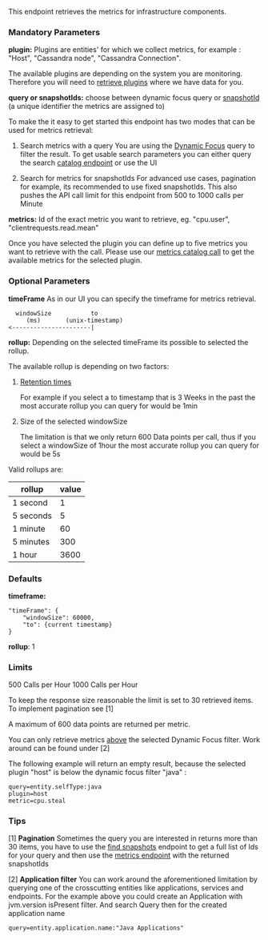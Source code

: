 This endpoint retrieves the metrics for infrastructure components.

### Mandatory Parameters
**plugin:** Plugins are entities' for which we collect metrics, for example : "Host", "Cassandra node", "Cassandra Connection".

The available plugins are depending on the system you are monitoring. Therefore you will need to [retrieve plugins](#operation/getPlugins) where we have data for you.

**query or snapshotIds:** choose between dynamic focus query or [snapshotId](#operation/getSnapshots) (a unique identifier the metrics are assigned to)

To make the it easy to get started this endpoint has two modes that can be used for metrics retrieval:
1. Search metrics with a query
  You are using the [Dynamic Focus](https://docs.instana.io/core_concepts/dynamic_focus/) query to filter the result.
  To get usable search parameters you can either query the search [catalog endpoint](#operation/getSearchFields) or use the UI

1. Search for metrics for snapshotIds
  For advanced use cases, pagination for example, its recommended to use fixed snapshotIds. This also pushes the API call limit for this endpoint from 500 to 1000 calls per Minute

**metrics:** Id of the exact metric you want to retrieve, eg. "cpu.user", "clientrequests.read.mean"

Once you have selected the plugin you can define up to five metrics you want to retrieve with the call.
Please use our [metrics catalog call](#operation/getMetricsByPlugin) to get the available metrics for the selected plugin.

### Optional Parameters
**timeFrame** As in our UI you can specify the timeframe for metrics retrieval.
```
  windowSize           to
     (ms)       (unix-timestamp)
<----------------------|
```

**rollup:** Depending on the selected timeFrame its possible to selected the rollup.

The available rollup is depending on two factors:
1. [Retention times](https://docs.instana.io/core_concepts/data_collection/#data-retention)

	For example if you select a to timestamp that is 3 Weeks in the past the most accurate rollup you can query for would be 1min
1. Size of the selected windowSize

	The limitation is that we only return 600 Data points per call, thus if you select a windowSize of 1hour the most accurate rollup you can query for would be 5s

Valid rollups are:

| rollup  | value |
| ------------- | ------------- |
| 1 second  | 1 |
| 5 seconds  | 5  |
| 1 minute  | 60 |
| 5 minutes  | 300  |
| 1 hour  | 3600  |


### Defaults
**timeframe:**
```
"timeFrame": {
	"windowSize": 60000,
	"to": {current timestamp}
}
```

**rollup**: 1

### Limits
500 Calls per Hour
1000 Calls per Hour

To keep the response size reasonable the limit is set to 30 retrieved items. To implement pagination see [1]

A maximum of 600 data points are returned per metric.

You can only retrieve metrics [above](https://docs.instana.io/core_concepts/dynamic_graph/) the selected Dynamic Focus filter. Work around can be found under [2]

The following example will return an empty result, because the selected plugin "host" is below the dynamic focus filter "java" :
```
query=entity.selfType:java
plugin=host
metric=cpu.steal
```
### Tips
[1] **Pagination**
Sometimes the query you are interested in returns more than 30 items, you have to use the [find snapshots](#operation/getSnapshots) endpoint to get a full list of Ids for your query and then use the [metrics endpoint](#operation/getInfrastructureMetrics) with the returned snapshotIds


[2] **Application filter**
You can work around the aforementioned limitation by querying one of the crosscutting entities like applications, services and endpoints. For the example above you could create an Application with jvm.version isPresent filter. And search Query then for the created application name
```
query=entity.application.name:"Java Applications"
```
